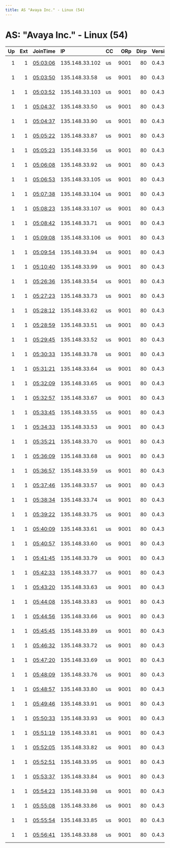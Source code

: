 ```yaml
---
title: AS "Avaya Inc." - Linux (54)
---
```


# AS: "Avaya Inc." - Linux (54)

|   Up |   Ext | JoinTime                                                                                            | IP             | CC   |   ORp |   Dirp | Version   | Contact                   | Nickname           |   eFamMembers |
|-----:|------:|:----------------------------------------------------------------------------------------------------|:---------------|:-----|------:|-------:|:----------|:--------------------------|:-------------------|--------------:|
|    1 |     1 | [05:03:06](https://metrics.torproject.org/rs.html#details/5C554491466741F0458CE210F286CA602E07F157) | 135.148.33.102 | us   |  9001 |     80 | 0.4.3.6   | CypherpunkLabs Cypherpunk | CypherpunkLabsExit |           125 |
|    1 |     1 | [05:03:50](https://metrics.torproject.org/rs.html#details/45D526B191B67552BD16B046AE80E99B69A72B3F) | 135.148.33.58  | us   |  9001 |     80 | 0.4.3.6   | CypherpunkLabs Cypherpunk | CypherpunkLabsExit |           125 |
|    1 |     1 | [05:03:52](https://metrics.torproject.org/rs.html#details/EA1644703EF684811072990E06332717354789DC) | 135.148.33.103 | us   |  9001 |     80 | 0.4.3.6   | CypherpunkLabs Cypherpunk | CypherpunkLabsExit |           125 |
|    1 |     1 | [05:04:37](https://metrics.torproject.org/rs.html#details/8FD74BD500DB0E7BEB71AACA69F0C9B6907CBD95) | 135.148.33.50  | us   |  9001 |     80 | 0.4.3.6   | CypherpunkLabs Cypherpunk | CypherpunkLabsExit |           125 |
|    1 |     1 | [05:04:37](https://metrics.torproject.org/rs.html#details/AF0EBEE5CA4BF7FA34B79CF7972C355212AD5D3F) | 135.148.33.90  | us   |  9001 |     80 | 0.4.3.6   | CypherpunkLabs Cypherpunk | CypherpunkLabsExit |           125 |
|    1 |     1 | [05:05:22](https://metrics.torproject.org/rs.html#details/3124C7B6B875E12EC28F35991EDE12A03ADC59F6) | 135.148.33.87  | us   |  9001 |     80 | 0.4.3.6   | CypherpunkLabs Cypherpunk | CypherpunkLabsExit |           125 |
|    1 |     1 | [05:05:23](https://metrics.torproject.org/rs.html#details/23AD4B452CA710566501D6467595F8EE47194286) | 135.148.33.56  | us   |  9001 |     80 | 0.4.3.6   | CypherpunkLabs Cypherpunk | CypherpunkLabsExit |           125 |
|    1 |     1 | [05:06:08](https://metrics.torproject.org/rs.html#details/6E86F138D50AE465A9686F4ECC9581840602424A) | 135.148.33.92  | us   |  9001 |     80 | 0.4.3.6   | CypherpunkLabs Cypherpunk | CypherpunkLabsExit |           125 |
|    1 |     1 | [05:06:53](https://metrics.torproject.org/rs.html#details/D97A04E8F8DCFAF35BBB36D4DBB23DA72BF29FB3) | 135.148.33.105 | us   |  9001 |     80 | 0.4.3.6   | CypherpunkLabs Cypherpunk | CypherpunkLabsExit |           125 |
|    1 |     1 | [05:07:38](https://metrics.torproject.org/rs.html#details/C380DAA9EF251A8FB891993DCFD38B30910AAD11) | 135.148.33.104 | us   |  9001 |     80 | 0.4.3.6   | CypherpunkLabs Cypherpunk | CypherpunkLabsExit |           125 |
|    1 |     1 | [05:08:23](https://metrics.torproject.org/rs.html#details/B28501A630C4586D61ED00D90D8E5E50C0F65398) | 135.148.33.107 | us   |  9001 |     80 | 0.4.3.6   | CypherpunkLabs Cypherpunk | CypherpunkLabsExit |           125 |
|    1 |     1 | [05:08:42](https://metrics.torproject.org/rs.html#details/40669E4DCD5259E67E24A06B38A7CF28DD990646) | 135.148.33.71  | us   |  9001 |     80 | 0.4.3.6   | CypherpunkLabs Cypherpunk | CypherpunkLabsExit |           125 |
|    1 |     1 | [05:09:08](https://metrics.torproject.org/rs.html#details/5A505F2A2694F48E8C4CEA79C2EAAEBDEF4C2E72) | 135.148.33.106 | us   |  9001 |     80 | 0.4.3.6   | CypherpunkLabs Cypherpunk | CypherpunkLabsExit |           125 |
|    1 |     1 | [05:09:54](https://metrics.torproject.org/rs.html#details/67F006D846C9843E1053B740AE1582191F452D84) | 135.148.33.94  | us   |  9001 |     80 | 0.4.3.6   | CypherpunkLabs Cypherpunk | CypherpunkLabsExit |           125 |
|    1 |     1 | [05:10:40](https://metrics.torproject.org/rs.html#details/031ADC0E17678D1C4CB326287B10D81D653CAA86) | 135.148.33.99  | us   |  9001 |     80 | 0.4.3.6   | CypherpunkLabs Cypherpunk | CypherpunkLabsExit |           125 |
|    1 |     1 | [05:26:36](https://metrics.torproject.org/rs.html#details/9D30B04474F682BDA88375F7A584C1D4CC185835) | 135.148.33.54  | us   |  9001 |     80 | 0.4.3.6   | CypherpunkLabs Cypherpunk | CypherpunkLabsExit |           125 |
|    1 |     1 | [05:27:23](https://metrics.torproject.org/rs.html#details/98AF2A379F7912E0AC676C245F05FEC0A51A99B7) | 135.148.33.73  | us   |  9001 |     80 | 0.4.3.6   | CypherpunkLabs Cypherpunk | CypherpunkLabsExit |           125 |
|    1 |     1 | [05:28:12](https://metrics.torproject.org/rs.html#details/36636C05292EE789E3527EABB55594D9C57C1BE6) | 135.148.33.62  | us   |  9001 |     80 | 0.4.3.6   | CypherpunkLabs Cypherpunk | CypherpunkLabsExit |           125 |
|    1 |     1 | [05:28:59](https://metrics.torproject.org/rs.html#details/7FD124C08F1CAA665B671466572CDAF83687EA09) | 135.148.33.51  | us   |  9001 |     80 | 0.4.3.6   | CypherpunkLabs Cypherpunk | CypherpunkLabsExit |           125 |
|    1 |     1 | [05:29:45](https://metrics.torproject.org/rs.html#details/369CAD4C27B01AA5B28B8592B45D2C837823608E) | 135.148.33.52  | us   |  9001 |     80 | 0.4.3.6   | CypherpunkLabs Cypherpunk | CypherpunkLabsExit |           125 |
|    1 |     1 | [05:30:33](https://metrics.torproject.org/rs.html#details/3770B1DFF3312B414293B7DC0AA9031A2AE7067D) | 135.148.33.78  | us   |  9001 |     80 | 0.4.3.6   | CypherpunkLabs Cypherpunk | CypherpunkLabsExit |           125 |
|    1 |     1 | [05:31:21](https://metrics.torproject.org/rs.html#details/2E5B5B9CA9FAAA2E3216F970E0DF6EF20C4A18D8) | 135.148.33.64  | us   |  9001 |     80 | 0.4.3.6   | CypherpunkLabs Cypherpunk | CypherpunkLabsExit |           125 |
|    1 |     1 | [05:32:09](https://metrics.torproject.org/rs.html#details/901AF0F13F4CF3646AD35DB1A4E1CC49816DAC4B) | 135.148.33.65  | us   |  9001 |     80 | 0.4.3.6   | CypherpunkLabs Cypherpunk | CypherpunkLabsExit |           125 |
|    1 |     1 | [05:32:57](https://metrics.torproject.org/rs.html#details/CED85AD907541EC804C007C2D0B2EC6B4F2A153F) | 135.148.33.67  | us   |  9001 |     80 | 0.4.3.6   | CypherpunkLabs Cypherpunk | CypherpunkLabsExit |           125 |
|    1 |     1 | [05:33:45](https://metrics.torproject.org/rs.html#details/DEACB8E94B223AEF446BFC07AEFFFF1564477271) | 135.148.33.55  | us   |  9001 |     80 | 0.4.3.6   | CypherpunkLabs Cypherpunk | CypherpunkLabsExit |           125 |
|    1 |     1 | [05:34:33](https://metrics.torproject.org/rs.html#details/3A072B38DF6A65AC202DB0C355A8800146AFB662) | 135.148.33.53  | us   |  9001 |     80 | 0.4.3.6   | CypherpunkLabs Cypherpunk | CypherpunkLabsExit |           125 |
|    1 |     1 | [05:35:21](https://metrics.torproject.org/rs.html#details/3E7157567B4DD680F786E56E0DB97A7EE3A0C638) | 135.148.33.70  | us   |  9001 |     80 | 0.4.3.6   | CypherpunkLabs Cypherpunk | CypherpunkLabsExit |           125 |
|    1 |     1 | [05:36:09](https://metrics.torproject.org/rs.html#details/E6835D2B22FD6A9FB79AED997EF75FD6B6781592) | 135.148.33.68  | us   |  9001 |     80 | 0.4.3.6   | CypherpunkLabs Cypherpunk | CypherpunkLabsExit |           125 |
|    1 |     1 | [05:36:57](https://metrics.torproject.org/rs.html#details/284D6ADA8603FD7D0FFC5C9120C1A587375276C1) | 135.148.33.59  | us   |  9001 |     80 | 0.4.3.6   | CypherpunkLabs Cypherpunk | CypherpunkLabsExit |           125 |
|    1 |     1 | [05:37:46](https://metrics.torproject.org/rs.html#details/8E569D57F83C7BB0CD91F375B715E41F4C25A32D) | 135.148.33.57  | us   |  9001 |     80 | 0.4.3.6   | CypherpunkLabs Cypherpunk | CypherpunkLabsExit |           125 |
|    1 |     1 | [05:38:34](https://metrics.torproject.org/rs.html#details/0AB7E616149FAD187F9B562473954F84DA365224) | 135.148.33.74  | us   |  9001 |     80 | 0.4.3.6   | CypherpunkLabs Cypherpunk | CypherpunkLabsExit |           125 |
|    1 |     1 | [05:39:22](https://metrics.torproject.org/rs.html#details/1274F6099B5DD4B4B6D6F2798CC6AC244381C455) | 135.148.33.75  | us   |  9001 |     80 | 0.4.3.6   | CypherpunkLabs Cypherpunk | CypherpunkLabsExit |           125 |
|    1 |     1 | [05:40:09](https://metrics.torproject.org/rs.html#details/0F07D761497DB81E67B14ADEFA01825679B1D378) | 135.148.33.61  | us   |  9001 |     80 | 0.4.3.6   | CypherpunkLabs Cypherpunk | CypherpunkLabsExit |           125 |
|    1 |     1 | [05:40:57](https://metrics.torproject.org/rs.html#details/852A91440736181E69287D23C3C046F4E68B8765) | 135.148.33.60  | us   |  9001 |     80 | 0.4.3.6   | CypherpunkLabs Cypherpunk | CypherpunkLabsExit |           125 |
|    1 |     1 | [05:41:45](https://metrics.torproject.org/rs.html#details/79EB4AD69A22070A57CEF148011D58214D4C71FB) | 135.148.33.79  | us   |  9001 |     80 | 0.4.3.6   | CypherpunkLabs Cypherpunk | CypherpunkLabsExit |           125 |
|    1 |     1 | [05:42:33](https://metrics.torproject.org/rs.html#details/BCF5379D51B9ADE6080C1242F81E94EC330B5335) | 135.148.33.77  | us   |  9001 |     80 | 0.4.3.6   | CypherpunkLabs Cypherpunk | CypherpunkLabsExit |           125 |
|    1 |     1 | [05:43:20](https://metrics.torproject.org/rs.html#details/5F65BF07F0E987B4EF62819A894674E9C9A3B98C) | 135.148.33.63  | us   |  9001 |     80 | 0.4.3.6   | CypherpunkLabs Cypherpunk | CypherpunkLabsExit |           125 |
|    1 |     1 | [05:44:08](https://metrics.torproject.org/rs.html#details/E071FA0575BF1E8C2F256C82BBD2A8620CC2D14E) | 135.148.33.83  | us   |  9001 |     80 | 0.4.3.6   | CypherpunkLabs Cypherpunk | CypherpunkLabsExit |           125 |
|    1 |     1 | [05:44:56](https://metrics.torproject.org/rs.html#details/CC622A894BF2D42F9284857D317A669B755767DA) | 135.148.33.66  | us   |  9001 |     80 | 0.4.3.6   | CypherpunkLabs Cypherpunk | CypherpunkLabsExit |           125 |
|    1 |     1 | [05:45:45](https://metrics.torproject.org/rs.html#details/CEE5D5E8325D0A930B8EB8B1337439E2ED3FE4C1) | 135.148.33.89  | us   |  9001 |     80 | 0.4.3.6   | CypherpunkLabs Cypherpunk | CypherpunkLabsExit |           125 |
|    1 |     1 | [05:46:32](https://metrics.torproject.org/rs.html#details/EA9CF69820EAEE54E8032EC799DF0D9A470171F1) | 135.148.33.72  | us   |  9001 |     80 | 0.4.3.6   | CypherpunkLabs Cypherpunk | CypherpunkLabsExit |           125 |
|    1 |     1 | [05:47:20](https://metrics.torproject.org/rs.html#details/334EBD36B702BE3E943356755527C11C8503E1B5) | 135.148.33.69  | us   |  9001 |     80 | 0.4.3.6   | CypherpunkLabs Cypherpunk | CypherpunkLabsExit |           125 |
|    1 |     1 | [05:48:09](https://metrics.torproject.org/rs.html#details/AAD86ACF06097A40B8512B8A97DA7112C6E5FDC0) | 135.148.33.76  | us   |  9001 |     80 | 0.4.3.6   | CypherpunkLabs Cypherpunk | CypherpunkLabsExit |           125 |
|    1 |     1 | [05:48:57](https://metrics.torproject.org/rs.html#details/3C361E6500BB0ED3FA9C4CEE2C90C0800E3FCAF3) | 135.148.33.80  | us   |  9001 |     80 | 0.4.3.6   | CypherpunkLabs Cypherpunk | CypherpunkLabsExit |           125 |
|    1 |     1 | [05:49:46](https://metrics.torproject.org/rs.html#details/E803CFA2AFF988EB4B528126E5B94639E2A670F1) | 135.148.33.91  | us   |  9001 |     80 | 0.4.3.6   | CypherpunkLabs Cypherpunk | CypherpunkLabsExit |           125 |
|    1 |     1 | [05:50:33](https://metrics.torproject.org/rs.html#details/7BD18250AE1557F5DA1CDB627CB3C6672C63DC91) | 135.148.33.93  | us   |  9001 |     80 | 0.4.3.6   | CypherpunkLabs Cypherpunk | CypherpunkLabsExit |           125 |
|    1 |     1 | [05:51:19](https://metrics.torproject.org/rs.html#details/2884B893A88F344D711FEA7EF8C4632FC7FFF61A) | 135.148.33.81  | us   |  9001 |     80 | 0.4.3.6   | CypherpunkLabs Cypherpunk | CypherpunkLabsExit |           125 |
|    1 |     1 | [05:52:05](https://metrics.torproject.org/rs.html#details/E107C8C40B1468D6CD4EBE5EB6319A62BE9891BA) | 135.148.33.82  | us   |  9001 |     80 | 0.4.3.6   | CypherpunkLabs Cypherpunk | CypherpunkLabsExit |           125 |
|    1 |     1 | [05:52:51](https://metrics.torproject.org/rs.html#details/33F91E49526F1DFBFF167C754817204FC4D9D2E0) | 135.148.33.95  | us   |  9001 |     80 | 0.4.3.6   | CypherpunkLabs Cypherpunk | CypherpunkLabsExit |           125 |
|    1 |     1 | [05:53:37](https://metrics.torproject.org/rs.html#details/A6FF5FEA572348913736F57A6421007AD9AFCA5B) | 135.148.33.84  | us   |  9001 |     80 | 0.4.3.6   | CypherpunkLabs Cypherpunk | CypherpunkLabsExit |           125 |
|    1 |     1 | [05:54:23](https://metrics.torproject.org/rs.html#details/613890399F3D0ABAD09D0EB7A74156B9380BDC49) | 135.148.33.98  | us   |  9001 |     80 | 0.4.3.6   | CypherpunkLabs Cypherpunk | CypherpunkLabsExit |           125 |
|    1 |     1 | [05:55:08](https://metrics.torproject.org/rs.html#details/874F20C962DCE51CEC63D248CA15027B60E5233C) | 135.148.33.86  | us   |  9001 |     80 | 0.4.3.6   | CypherpunkLabs Cypherpunk | CypherpunkLabsExit |           125 |
|    1 |     1 | [05:55:54](https://metrics.torproject.org/rs.html#details/4E9B324B688161B2FA600ED5A96A666244D45133) | 135.148.33.85  | us   |  9001 |     80 | 0.4.3.6   | CypherpunkLabs Cypherpunk | CypherpunkLabsExit |           125 |
|    1 |     1 | [05:56:41](https://metrics.torproject.org/rs.html#details/477D021381C43DC7F15086E6ABD2CF24A03EFDC0) | 135.148.33.88  | us   |  9001 |     80 | 0.4.3.6   | CypherpunkLabs Cypherpunk | CypherpunkLabsExit |           125 |
